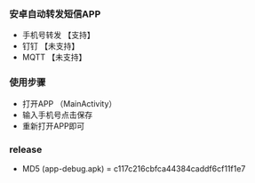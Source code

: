 ### 安卓自动转发短信APP

* 手机号转发   【支持】
* 钉钉        【未支持】
* MQTT 	      【未支持】


### 使用步骤

* 打开APP （MainActivity）
* 输入手机号点击保存
* 重新打开APP即可






### release

* MD5 (app-debug.apk) = c117c216cbfca44384caddf6cf11f1e7

